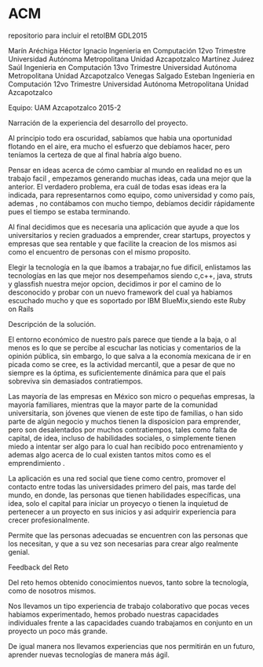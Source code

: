 # ACM
repositorio para incluir el retoIBM GDL2015

Marín Aréchiga Héctor Ignacio
Ingenieria en Computación
12vo Trimestre
Universidad Autónoma Metropolitana Unidad Azcapotzalco
Martínez Juárez Saúl
Ingenieria en Computación
13vo Trimestre
Universidad Autónoma Metropolitana Unidad Azcapotzalco
Venegas Salgado Esteban
Ingenieria en Computación
12vo Trimestre
Universidad Autónoma Metropolitana Unidad Azcapotzalco

Equipo: UAM Azcapotzalco 2015-2

Narración de la experiencia del desarrollo del proyecto.

Al principio todo era oscuridad, sabíamos que habia una oportunidad flotando en el aire, era mucho el esfuerzo que debíamos hacer, pero teníamos la certeza de que al final  habría algo bueno.

Pensar en ideas acerca de cómo cambiar al mundo en realidad no es un trabajo facil , empezamos generando  muchas ideas, cada una mejor que la anterior. El verdadero problema, era cuál de todas esas ideas era la indicada, para representarnos como equipo, como universidad y como país, ademas , no contábamos  con mucho tiempo, debíamos decidir rápidamente pues el tiempo se estaba terminando.

Al final decidimos que es necesaria una  aplicación que ayude  a que los universitarios y recien graduados  a  emprender,  crear startups, proyectos y empresas  que sea rentable y que facilite  la creacion de los mismos asi como el encuentro de personas con el mismo proposito.

Elegir la tecnología en la que íbamos a trabajar,no fue  dificil, enlistamos las tecnologías en las que mejor nos desempeñamos siendo c,c++, java, struts y glassfish nuestra mejor opcion, decidimos ir por el camino de lo desconocido  y probar con un nuevo framework del cual ya habiamos escuchado  mucho y que es soportado por IBM BlueMix,siendo este  Ruby on Rails





Descripción de la solución.

El entorno económico de nuestro país parece que tiende a la baja, o al menos es lo que se percibe al escuchar las noticias y comentarios de la opinión pública, sin embargo, lo que salva a la economía mexicana de ir en picada como se cree, es la actividad mercantil, que a pesar de que no siempre es la óptima, es suficientemente dinámica para que el país sobreviva sin demasiados contratiempos.

Las mayoría de las empresas en México son micro o pequeñas empresas, la mayoría familiares, mientras que la mayor parte de la comunidad universitaria, son jóvenes que vienen de este tipo de familias, o han sido parte de algún negocio y muchos tienen la disposicion para emprender, pero son desalentados por muchos contratiempos, tales como falta de capital, de idea, incluso de habilidades sociales, o simplemente tienen miedo a  intentar ser algo para lo cual han recibido poco entrenamiento y ademas algo acerca de lo cual existen tantos mitos como es el emprendimiento .

La aplicación es una red social que tiene como centro, promover el contacto entre todas las universidades primero del pais, mas tarde del mundo, en donde, las personas que tienen habilidades específicas, una idea,  solo el capital para iniciar un proyecyo o tienen la inquietud de pertenecer a un proyecto en sus inicios y asi adquirir experiencia para crecer profesionalmente. 

Permite que las personas adecuadas se encuentren con las personas que los necesitan, y que a su vez son necesarias para crear algo realmente genial.


Feedback del Reto

Del reto hemos obtenido conocimientos nuevos, tanto sobre la tecnología, como de nosotros mismos.

Nos llevamos un tipo experiencia de trabajo colaborativo que pocas veces habiamos experimentado, hemos probado nuestras capacidades individuales frente a las capacidades cuando trabajamos en conjunto en un proyecto un poco más grande.

De igual manera nos llevamos experiencias que nos permitirán en un futuro, aprender nuevas tecnologías de manera más ágil.






